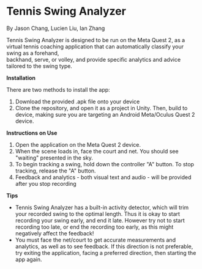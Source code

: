 # Tennis Swing Analyzer
By Jason Chang, Lucien Liu, Ian Zhang

Tennis Swing Analyzer is designed to be run on the Meta Quest 2, as a virtual tennis coaching application that can automatically classify your swing as a forehand, \
backhand, serve, or volley, and provide specific analytics and advice tailored to the swing type. 

**Installation**

There are two methods to install the app:
1. Download the provided .apk file onto your device
2. Clone the repository, and open it as a project in Unity. Then, build to device, making sure you are targeting an Android Meta/Oculus Quest 2 device.

**Instructions on Use**
1. Open the application on the Meta Quest 2 device.
2. When the scene loads in, face the court and net. You should see "waiting" presented in the sky.
3. To begin tracking a swing, hold down the controller "A" button. To stop tracking, release the "A" button.
4. Feedback and analytics - both visual text and audio - will be provided after you stop recording

**Tips**
 - Tennis Swing Analyzer has a built-in activity detector, which will trim your recorded swing to the optimal length. Thus it is okay to start recording your swing early,
and end it late. However try not to start recording too late, or end the recording too early, as this might negatively affect the feedback!
 - You must face the net/court to get accurate measurements and analytics, as well as to see feedback. If this direction is not preferable, try exiting the application,
facing a preferred direction, then starting the app again.


